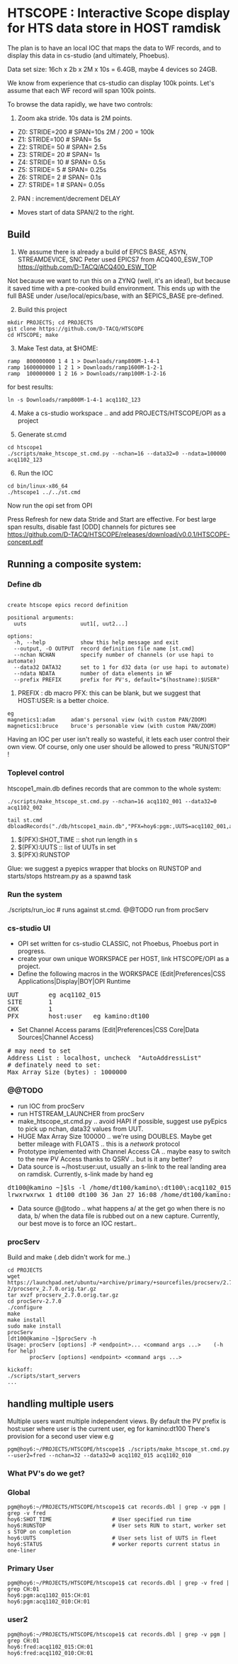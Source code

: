 # HTSCOPE : Interactive Scope display for HTS data store in HOST ramdisk

The plan is to have an local IOC that maps the data to WF records, and to display this data in 
cs-studio (and ultimately, Phoebus).

Data set size:
16ch x 2b x 2M x 10s = 6.4GB,  maybe 4 devices so 24GB.

We know from experience that cs-studio can display 100k points.
Let's assume that each WF record will span 100k points.

To browse the data rapidly, we have two controls:

1. Zoom  aka stride. 10s data is 2M points.
 - Z0: STRIDE=200              # SPAN=10s 2M / 200 = 100k
 - Z1: STRIDE=100              # SPAN= 5s
 - Z2: STRIDE= 50              # SPAN= 2.5s
 - Z3: STRIDE= 20              # SPAN= 1s
 - Z4: STRIDE= 10              # SPAN= 0.5s
 - Z5: STRIDE=  5              # SPAN= 0.25s
 - Z6: STRIDE=  2              # SPAN= 0.1s
 - Z7: STRIDE=  1              # SPAN= 0.05s

2. PAN  : increment/decrement DELAY
 - Moves start of data SPAN/2 to the right.


## Build

1. We assume there is already a build of EPICS BASE, ASYN, STREAMDEVICE, SNC
Peter used EPICS7 from ACQ400_ESW_TOP
https://github.com/D-TACQ/ACQ400_ESW_TOP

Not because we want to run this on a ZYNQ (well, it's an idea!), but because it saved time with a pre-cooked build environment.
This ends up with the full BASE under /use/local/epics/base, with an $EPICS_BASE pre-defined.

2. Build this project
```
mkdir PROJECTS; cd PROJECTS
git clone https://github.com/D-TACQ/HTSCOPE
cd HTSCOPE; make
```

3. Make Test data, at $HOME:
```
ramp  800000000 1 4 1 > Downloads/ramp800M-1-4-1
ramp 1600000000 1 2 1 > Downloads/ramp1600M-1-2-1
ramp  100000000 1 2 16 > Downloads/ramp100M-1-2-16
```
for best results:
```
ln -s Downloads/ramp800M-1-4-1 acq1102_123
```
4. Make a cs-studio workspace 
.. and add PROJECTS/HTSCOPE/OPI as a project

5. Generate st.cmd
```
cd htscope1
./scripts/make_htscope_st.cmd.py --nchan=16 --data32=0 --ndata=100000 acq1102_123
```

6. Run the IOC
```
cd bin/linux-x86_64
./htscope1 ../../st.cmd
```

Now run the opi set from OPI

Press Refresh for new data
Stride and Start are effective.
For best large span results, disable fast [ODD] channels
for pictures see https://github.com/D-TACQ/HTSCOPE/releases/download/v0.0.1/HTSCOPE-concept.pdf

## Running a composite system:

### Define db
```usage: make_htscope_st.cmd.py [-h] [--output OUTPUT] [--nchan NCHAN] [--data32 DATA32] [--ndata NDATA] [--prefix PREFIX] uuts [uuts ...]

create htscope epics record definition

positional arguments:
  uuts                 uut1[, uut2...]

options:
  -h, --help           show this help message and exit
  --output, -O OUTPUT  record definition file name [st.cmd]
  --nchan NCHAN        specify number of channels (or use hapi to automate)
  --data32 DATA32      set to 1 for d32 data (or use hapi to automate)
  --ndata NDATA        number of data elements in WF
  --prefix PREFIX      prefix for PV's, default="$(hostname):$USER"
```

1. PREFIX : db macro PFX: this can be blank, but we suggest that HOST:USER: is a better choice.

```
eg
magnetics1:adam     adam's personal view (with custom PAN/ZOOM)
magnetics1:bruce    bruce's personable view (with custom PAN/ZOOM)
```

Having an IOC per user isn't really so wasteful, it lets each user control their own view.
Of course, only one user should be allowed to press "RUN/STOP" !



### Toplevel control
htscope1_main.db defines records that are common to the whole system:
```
./scripts/make_htscope_st.cmd.py --nchan=16 acq1102_001 --data32=0 acq1102_002

tail st.cmd
dbloadRecords("./db/htscope1_main.db","PFX=hoy6:pgm:,UUTS=acq1102_001,acq1102_002")
```

1. $(PFX):SHOT_TIME   :: shot run length in s
2. $(PFX):UUTS        :: list of UUTs in set
3. $(PFX):RUNSTOP

Glue: we suggest a pyepics wrapper that blocks on RUNSTOP and starts/stops htstream.py as a spawnd task

### Run the system

./scripts/run_ioc          # runs against st.cmd. @@TODO run from procServ

### cs-studio UI

* OPI set written for cs-studio CLASSIC, not Phoebus, Phoebus port in progress.
* create your own unique WORKSPACE per HOST, link HTSCOPE/OPI as a project.
* Define the following macros in the WORKSPACE (Edit|Preferences|CSS Applications|Display|BOY|OPI Runtime
<pre>
UUT        eg acq1102_015
SITE       1
CHX        1
PFX        host:user   eg kamino:dt100
</pre>
* Set Channel Access params (Edit|Preferences|CSS Core|Data Sources|Channel Access)
<pre>
# may need to set 
Address List : localhost, uncheck  "AutoAddressList"
# definately need to set:
Max Array Size (bytes) : 1000000
</pre>

### @@TODO

* run IOC from procServ
* run HTSTREAM_LAUNCHER from procServ
* make_htscope_st.cmd.py .. avoid HAPI if possible, suggest use pyEpics to pick up nchan, data32 values from UUT.
* HUGE Max Array Size 100000 .. we're using DOUBLES. Maybe get better mileage with FLOATS .. this is a _network_ protocol
* Prototype implemented with Channel Access CA .. maybe easy to switch to the new PV Access thanks to QSRV .. but is it any better?
* Data source is ~/host:user:uut, usually an s-link to the real landing area on ramdisk. Currently, s-link made by hand
eg
<pre>
dt100@kamino ~]$ls -l /home/dt100/kamino\:dt100\:acq1102_015
lrwxrwxrwx 1 dt100 dt100 36 Jan 27 16:08 /home/dt100/kamino:dt100:acq1102_015 -> /mnt/afhba.2/acq1102_015/000000/2.00
</pre>
* Data source @@todo .. what happens a/ at the get go when there is no data, b/ when the data file is rubbed out on a new capture. Currently, our best move is to force an IOC restart..

### procServ
Build and make (.deb didn't work for me..)

```
cd PROJECTS
wget https://launchpad.net/ubuntu/+archive/primary/+sourcefiles/procserv/2.7.0-2/procserv_2.7.0.orig.tar.gz
tar xvzf procserv_2.7.0.orig.tar.gz 
cd procServ-2.7.0
./configure 
make
make install
sudo make install
procServ 
[dt100@kamino ~]$procServ -h
Usage: procServ [options] -P <endpoint>... <command args ...>    (-h for help)
       procServ [options] <endpoint> <command args ...>

kickoff:
./scripts/start_servers
...
```

## handling multiple users
Multiple users want multiple independent views.
By default the PV prefix is host:user  where user is the current user, eg for kamino:dt100
There's provision for a second user view e.g
```
pgm@hoy6:~/PROJECTS/HTSCOPE/htscope1$ ./scripts/make_htscope_st.cmd.py --user2=fred --nchan=32 --data32=0 acq1102_015 acq1102_010
```
### What PV's do we get?

### Global
```
pgm@hoy6:~/PROJECTS/HTSCOPE/htscope1$ cat records.dbl | grep -v pgm | grep -v fred
hoy6:SHOT_TIME                   # User specified run time
hoy6:RUNSTOP                     # User sets RUN to start, worker set s STOP on completion
hoy6:UUTS                        # User sets list of UUTS in fleet
hoy6:STATUS                      # worker reports current status in one-liner
```
### Primary User
```
pgm@hoy6:~/PROJECTS/HTSCOPE/htscope1$ cat records.dbl | grep -v fred | grep CH:01
hoy6:pgm:acq1102_015:CH:01
hoy6:pgm:acq1102_010:CH:01
```
### user2
```
pgm@hoy6:~/PROJECTS/HTSCOPE/htscope1$ cat records.dbl | grep -v pgm | grep CH:01
hoy6:fred:acq1102_015:CH:01
hoy6:fred:acq1102_010:CH:01
```






